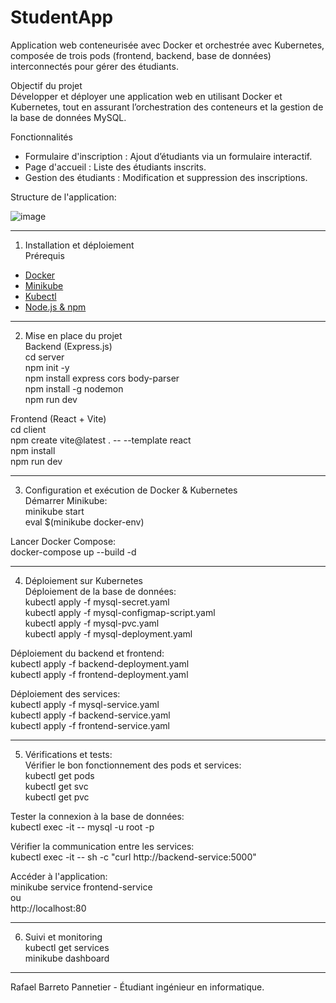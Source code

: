 # StudentApp
Application web conteneurisée avec Docker et orchestrée avec Kubernetes, composée de trois pods (frontend, backend, base de données) interconnectés pour gérer des étudiants.  



Objectif du projet  
Développer et déployer une application web en utilisant Docker et Kubernetes, tout en assurant l’orchestration des conteneurs et la gestion de la base de données MySQL.   



Fonctionnalités  
- Formulaire d'inscription : Ajout d’étudiants via un formulaire interactif.  
- Page d'accueil : Liste des étudiants inscrits.  
- Gestion des étudiants : Modification et suppression des inscriptions.



Structure de l'application:


![image](https://github.com/user-attachments/assets/978f6dc1-ef4e-4c02-9430-c72ff8bed0a3)



---

1. Installation et déploiement  
  Prérequis  
- [Docker](https://www.docker.com/get-started)  
- [Minikube](https://minikube.sigs.k8s.io/docs/start/)  
- [Kubectl](https://kubernetes.io/docs/tasks/tools/)  
- [Node.js & npm](https://nodejs.org/)  

---

2. Mise en place du projet  
Backend (Express.js)  
cd server   
npm init -y   
npm install express cors body-parser   
npm install -g nodemon   
npm run dev   


Frontend (React + Vite)   
cd client   
npm create vite@latest . -- --template react   
npm install   
npm run dev   

---

3. Configuration et exécution de Docker & Kubernetes   
Démarrer Minikube:   
minikube start   
eval $(minikube docker-env)   


Lancer Docker Compose:   
docker-compose up --build -d   

---

4. Déploiement sur Kubernetes   
Déploiement de la base de données:   
kubectl apply -f mysql-secret.yaml   
kubectl apply -f mysql-configmap-script.yaml   
kubectl apply -f mysql-pvc.yaml   
kubectl apply -f mysql-deployment.yaml   


Déploiement du backend et frontend:   
kubectl apply -f backend-deployment.yaml   
kubectl apply -f frontend-deployment.yaml   


Déploiement des services:   
kubectl apply -f mysql-service.yaml   
kubectl apply -f backend-service.yaml   
kubectl apply -f frontend-service.yaml   

---

5. Vérifications et tests:   
Vérifier le bon fonctionnement des pods et services:   
kubectl get pods   
kubectl get svc   
kubectl get pvc   


Tester la connexion à la base de données:   
kubectl exec -it <mysql-pod> -- mysql -u root -p   


Vérifier la communication entre les services:   
kubectl exec -it <frontend-pod> -- sh -c "curl http://backend-service:5000"   


Accéder à l'application:   
minikube service frontend-service   
ou    
http://localhost:80   

---

6. Suivi et monitoring   
kubectl get services   
minikube dashboard   

---

Rafael Barreto Pannetier - Étudiant ingénieur en informatique.




